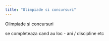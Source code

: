 ```yaml
---
title: "Olimpiade si concursuri"
---
```

Olimpiade și concursuri 


se completeaza cand au loc - ani / discipline etc
